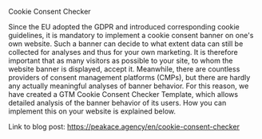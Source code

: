 Cookie Consent Checker 

Since the EU adopted the GDPR and introduced corresponding cookie guidelines, it is mandatory to implement a cookie consent banner on one's own website. Such a banner can decide to what extent data can still be collected for analyses and thus for your own marketing. It is therefore important that as many visitors as possible to your site, to whom the website banner is displayed, accept it. Meanwhile, there are countless providers of consent management platforms (CMPs), but there are hardly any actually meaningful analyses of banner behavior. For this reason, we have created a GTM Cookie Consent Checker Template, which allows detailed analysis of the banner behavior of its users. How you can implement this on your website is explained below. 

Link to blog post:
https://peakace.agency/en/cookie-consent-checker
